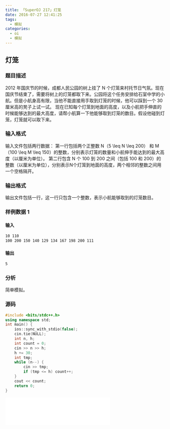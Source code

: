```yaml
---
title: 「SuperOJ 217」灯笼
date: 2016-07-27 12:41:25
tags:
  - 模拟
categories: 
  - oi
  - 模拟
---
```

## 灯笼
### 题目描述
2012 年国庆节的时候，成都人民公园的树上挂了 N 个灯笼来村托节日气氛。现在国庆节结束了，需要将树上的灯笼都取下来。公园将这个任务安排给石室中学的小航。但是小航身高有限，当他不能直接用手取到灯笼的时候，他可以踩到一个 30 厘米高的凳子上试一试。
现在已知每个灯笼到地面的高度，以及小航把手伸直的时候能够达到的最大高度，请帮小航算一下他能够取到灯笼的数目。假设他碰到灯笼，灯笼就可以取下来。
<!-- more -->
### 输入格式
输入文件包括两行数据：
第一行包括两个正整数 N（5 \leq N \leq 200） 和 M（100 \leq M \leq 150）的整数，分别表示灯笼的数量和小航伸手能达到的最大高度（以厘米为单位）。
第二行包含 N 个 100 到 200 之间（包括 100 和 200）的整数（以厘米为单位），分别表示N个灯笼到地面的高度，两个相邻的整数之间用一个空格隔开。 
### 输出格式
输出文件包括一行，这一行只包含一个整数，表示小航能够取到的灯笼数目。
### 样例数据 1
#### 输入
``` bash
10 110
100 200 150 140 129 134 167 198 200 111
```
#### 输出
``` bash
5
```
### 分析
简单模拟。
### 源码
``` cpp
#include <bits/stdc++.h>
using namespace std;
int main() {
    ios::sync_with_stdio(false);
    cin.tie(NULL);
    int n, h;
    int count = 0;
    cin >> n >> h;
    h += 30;
    int tmp;
    while (n--) {
        cin >> tmp;
        if (tmp <= h) count++;
    }
    cout << count;
    return 0;
}
```
<iframe frameborder="no" border="0" marginwidth="0" marginheight="0" width=330 height=86 src="//music.163.com/outchain/player?type=2&id=766020&auto=1&height=66"></iframe>